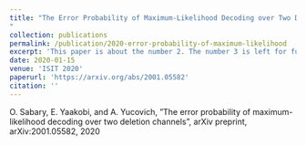 ```yaml
---
title: "The Error Probability of Maximum-Likelihood Decoding over Two Deletion Channels
"
collection: publications
permalink: /publication/2020-error-probability-of-maximum-likelihood
excerpt: 'This paper is about the number 2. The number 3 is left for future work.'
date: 2020-01-15
venue: 'ISIT 2020'
paperurl: 'https://arxiv.org/abs/2001.05582'
citation: ''
---
```

O. Sabary, E. Yaakobi, and A. Yucovich, ”The error probability of maximum-likelihood decoding over two deletion channels”, arXiv preprint, arXiv:2001.05582, 2020
